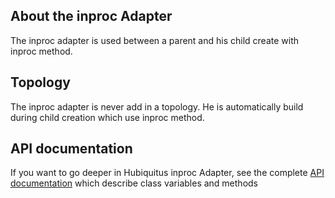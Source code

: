 ## About the inproc Adapter

The inproc adapter is used between a parent and his child create with inproc method.

## Topology

The inproc adapter is never add in a topology. He is automatically build during child creation which use inproc method.

## API documentation

If you want to go deeper in Hubiquitus inproc Adapter, see the complete [API documentation](http://coffeedoc.info/github/hubiquitus/hubiquitus/master/) which describe class variables and methods
